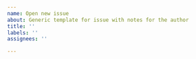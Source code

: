 ```yaml
---
name: Open new issue
about: Generic template for issue with notes for the author
title: ''
labels: ''
assignees: ''

---
```


<!-- Please note that issues with 30 days of inactivity will be marked as stale and closed after 7 days of consecutive inactivity. This is a measure to keep only active and relevant issues alive. Closed issues stay in the repository anyway. PRs solving the issue are welcome. --!>
